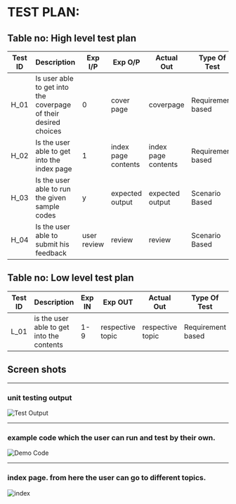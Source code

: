 # TEST PLAN:

## Table no: High level test plan

| **Test ID** | **Description**                                              | **Exp I/P** | **Exp O/P** | **Actual Out** |**Type Of Test**  |    
|-------------|--------------------------------------------------------------|------------|-------------|----------------|------------------|
|  H_01       | Is user able to get into the coverpage of their desired choices | 0 | cover page | coverpage | Requirement based |
|  H_02       | Is the user able to get into the index page | 1 | index page contents | index page contents | Requirement based |
|  H_03       | Is the user able to run the given sample codes | y | expected output | expected output | Scenario Based |
|  H_04       | Is the user able to submit his feedback | user review | review | review | Scenario Based |      

## Table no: Low level test plan

| **Test ID** | **Description**                                              | **Exp IN** | **Exp OUT** | **Actual Out** |**Type Of Test**  |    
|-------------|--------------------------------------------------------------|------------|-------------|----------------|------------------|
|  L_01       | is the user able to get into the contents | 1-9 | respective topic | respective topic|Requirement based |

## Screen shots
---------------------

### unit testing output
![Test Output](https://user-images.githubusercontent.com/94314671/146001928-830a2dc3-d5cb-43d5-9f51-65244935b613.jpeg)

----------------------------------

### example code which the user can run and test by their own.
![Demo Code](https://user-images.githubusercontent.com/94314671/146005385-a86625c1-2b69-453d-89e1-72749890792f.jpeg)

----------------------------------

### index page. from here the user can go to different topics.
![index](https://user-images.githubusercontent.com/94314671/146002348-22d51e5b-e491-4098-89fd-9008822216f9.jpeg)